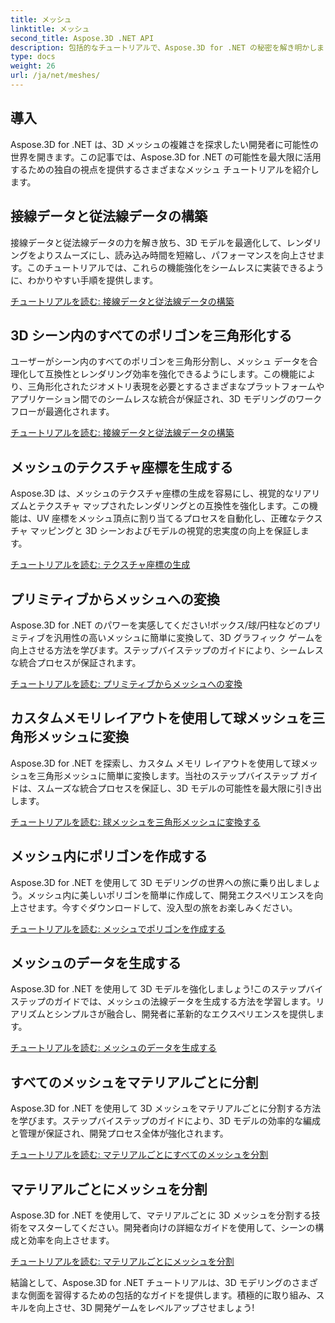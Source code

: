```yaml
---
title: メッシュ
linktitle: メッシュ
second_title: Aspose.3D .NET API
description: 包括的なチュートリアルで、Aspose.3D for .NET の秘密を解き明かしましょう。 3D モデルを最適化し、プリミティブをメッシュに変換し、グラフィックスを簡単に強化します。
type: docs
weight: 26
url: /ja/net/meshes/
---
```

## 導入

Aspose.3D for .NET は、3D メッシュの複雑さを探求したい開発者に可能性の世界を開きます。この記事では、Aspose.3D for .NET の可能性を最大限に活用するための独自の視点を提供するさまざまなメッシュ チュートリアルを紹介します。

## 接線データと従法線データの構築

接線データと従法線データの力を解き放ち、3D モデルを最適化して、レンダリングをよりスムーズにし、読み込み時間を短縮し、パフォーマンスを向上させます。このチュートリアルでは、これらの機能強化をシームレスに実装できるように、わかりやすい手順を提供します。

[チュートリアルを読む: 接線データと従法線データの構築](./build-tangent-binormal-data/)

## 3D シーン内のすべてのポリゴンを三角形化する

ユーザーがシーン内のすべてのポリゴンを三角形分割し、メッシュ データを合理化して互換性とレンダリング効率を強化できるようにします。この機能により、三角形化されたジオメトリ表現を必要とするさまざまなプラットフォームやアプリケーション間でのシームレスな統合が保証され、3D モデリングのワークフローが最適化されます。

[チュートリアルを読む: 接線データと従法線データの構築](./convert-polygons-to-triangles/)

 
## メッシュのテクスチャ座標を生成する

Aspose.3D は、メッシュのテクスチャ座標の生成を容易にし、視覚的なリアリズムとテクスチャ マップされたレンダリングとの互換性を強化します。この機能は、UV 座標をメッシュ頂点に割り当てるプロセスを自動化し、正確なテクスチャ マッピングと 3D シーンおよびモデルの視覚的忠実度の向上を保証します。

[チュートリアルを読む: テクスチャ座標の生成](./generate-uv-coordinates/)


## プリミティブからメッシュへの変換

Aspose.3D for .NET のパワーを実感してください!ボックス/球/円柱などのプリミティブを汎用性の高いメッシュに簡単に変換して、3D グラフィック ゲームを向上させる方法を学びます。ステップバイステップのガイドにより、シームレスな統合プロセスが保証されます。

[チュートリアルを読む: プリミティブからメッシュへの変換](./convert-primitive-to-mesh/)


## カスタムメモリレイアウトを使用して球メッシュを三角形メッシュに変換

Aspose.3D for .NET を探索し、カスタム メモリ レイアウトを使用して球メッシュを三角形メッシュに簡単に変換します。当社のステップバイステップ ガイドは、スムーズな統合プロセスを保証し、3D モデルの可能性を最大限に引き出します。

[チュートリアルを読む: 球メッシュを三角形メッシュに変換する](./convert-sphere-mesh-triangle-memory-layout/)

## メッシュ内にポリゴンを作成する

Aspose.3D for .NET を使用して 3D モデリングの世界への旅に乗り出しましょう。メッシュ内に美しいポリゴンを簡単に作成して、開発エクスペリエンスを向上させます。今すぐダウンロードして、没入型の旅をお楽しみください。

[チュートリアルを読む: メッシュでポリゴンを作成する](./create-polygon-in-mesh/)

## メッシュのデータを生成する

Aspose.3D for .NET を使用して 3D モデルを強化しましょう!このステップバイステップのガイドでは、メッシュの法線データを生成する方法を学習します。リアリズムとシンプルさが融合し、開発者に革新的なエクスペリエンスを提供します。

[チュートリアルを読む: メッシュのデータを生成する](./generate-data-for-meshes/)

## すべてのメッシュをマテリアルごとに分割

Aspose.3D for .NET を使用して 3D メッシュをマテリアルごとに分割する方法を学びます。ステップバイステップのガイドにより、3D モデルの効率的な編成と管理が保証され、開発プロセス全体が強化されます。

[チュートリアルを読む: マテリアルごとにすべてのメッシュを分割](./split-all-meshes-by-material/)

## マテリアルごとにメッシュを分割

Aspose.3D for .NET を使用して、マテリアルごとに 3D メッシュを分割する技術をマスターしてください。開発者向けの詳細なガイドを使用して、シーンの構成と効率を向上させます。

[チュートリアルを読む: マテリアルごとにメッシュを分割](./split-mesh-by-material/)

結論として、Aspose.3D for .NET チュートリアルは、3D モデリングのさまざまな側面を習得するための包括的なガイドを提供します。積極的に取り組み、スキルを向上させ、3D 開発ゲームをレベルアップさせましょう!
